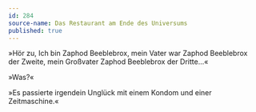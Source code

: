 ```yaml
---
id: 284
source-name: Das Restaurant am Ende des Universums
published: true
---
```


<p>»Hör zu, Ich bin Zaphod Beeblebrox, mein Vater war Zaphod Beeblebrox der Zweite, mein Großvater Zaphod Beeblebrox der Dritte...«</p>

<p>»Was?«</p>

<p>»Es passierte irgendein Unglück mit einem Kondom und einer Zeitmaschine.«</p>


